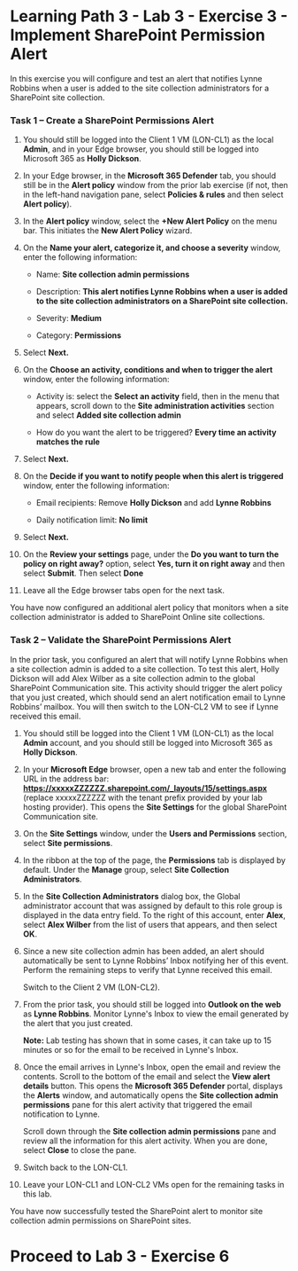 # Learning Path 3 - Lab 3 - Exercise 3 - Implement SharePoint Permission Alert


In this exercise you will configure and test an alert that notifies Lynne Robbins when a user is added to the site collection administrators for a SharePoint site collection.

### Task 1 – Create a SharePoint Permissions Alert

1. You should still be logged into the Client 1 VM (LON-CL1) as the local **Admin**, and in your Edge browser, you should still be logged into Microsoft 365 as **Holly Dickson**. 

2. In your Edge browser, in the **Microsoft 365 Defender** tab, you should still be in the **Alert policy** window from the prior lab exercise (if not, then in the left-hand navigation pane, select **Policies & rules** and then select **Alert policy**).

3. In the **Alert policy** window, select the **+New Alert Policy** on the menu bar. This initiates the **New Alert Policy** wizard.

4. On the **Name your alert, categorize it, and choose a severity** window, enter the following information:

	- Name: **Site collection admin permissions**

	- Description: **This alert notifies Lynne Robbins when a user is added to the site collection administrators on a SharePoint site collection.**

	- Severity: **Medium**

	- Category: **Permissions**

5. Select **Next.**

6. On the **Choose an activity, conditions and when to trigger the alert** window, enter the following information:

	- Activity is: select the **Select an activity** field, then in the menu that appears, scroll down to the **Site administration activities** section and select **Added site collection admin**

	- How do you want the alert to be triggered? **Every time an activity matches the rule**

7. Select **Next.**

8. On the **Decide if you want to notify people when this alert is triggered** window, enter the following information:

	- Email recipients: Remove **Holly Dickson** and add **Lynne Robbins**

	- Daily notification limit: **No limit**

9. Select **Next.**

10. On the **Review your settings** page, under the **Do you want to turn the policy on right away?** option, select **Yes, turn it on right away** and then select **Submit**. Then select **Done**

11. Leave all the Edge browser tabs open for the next task.

You have now configured an additional alert policy that monitors when a site collection administrator is added to SharePoint Online site collections.

### Task 2 – Validate the  SharePoint Permissions Alert

In the prior task, you configured an alert that will notify Lynne Robbins when a site collection admin is added to a site collection. To test this alert, Holly Dickson will add Alex Wilber as a site collection admin to the global SharePoint Communication site. This activity should trigger the alert policy that you just created, which should send an alert notification email to Lynne Robbins’ mailbox. You will then switch to the LON-CL2 VM to see if Lynne received this email. 

1. You should still be logged into the Client 1 VM (LON-CL1) as the local **Admin** account, and you should still be logged into Microsoft 365 as **Holly Dickson**. 

2. In your **Microsoft Edge** browser, open a new tab and enter the following URL in the address bar: **https://xxxxxZZZZZZ.sharepoint.com/_layouts/15/settings.aspx** (replace xxxxxZZZZZZ with the tenant prefix provided by your lab hosting provider). This opens the **Site Settings** for the global SharePoint Communication site.

3. On the **Site Settings** window, under the **Users and Permissions** section, select **Site permissions**. 

4. In the ribbon at the top of the page, the **Permissions** tab is displayed by default. Under the **Manage** group, select **Site Collection Administrators**.

5. In the **Site Collection Administrators** dialog box, the Global administrator account that was assigned by default to this role group is displayed in the data entry field. To the right of this account, enter **Alex**, select **Alex Wilber** from the list of users that appears, and then select **OK**. 

6. Since a new site collection admin has been added, an alert should automatically be sent to Lynne Robbins’ Inbox notifying her of this event. Perform the remaining steps to verify that Lynne received this email.

	‎Switch to the Client 2 VM (LON-CL2). 

7. From the prior task, you should still be logged into **Outlook on the web** as **Lynne Robbins**. Monitor Lynne's Inbox to view the email generated by the alert that you just created. <br/>

	**Note:** Lab testing has shown that in some cases, it can take up to 15 minutes or so for the email to be received in Lynne's Inbox. 

8. Once the email arrives in Lynne's Inbox, open the email and review the contents. Scroll to the bottom of the email and select the **View alert details** button. This opens the **Microsoft 365 Defender** portal, displays the **Alerts** window, and automatically opens the **Site collection admin permissions** pane for this alert activity that triggered the email notification to Lynne. <br/>

	Scroll down through the **Site collection admin permissions** pane and review all the information for this alert activity. When you are done, select **Close** to close the pane.

9. Switch back to the LON-CL1.

10. Leave your LON-CL1 and LON-CL2 VMs open for the remaining tasks in this lab.

You have now successfully tested the SharePoint alert to monitor site collection admin permissions on SharePoint sites. 


# Proceed to Lab 3 - Exercise 6
